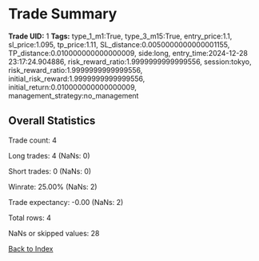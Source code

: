 # Trade Summary

**Trade UID:** 1
**Tags:** type_1_m1:True, type_3_m15:True, entry_price:1.1, sl_price:1.095, tp_price:1.11, SL_distance:0.0050000000000001155, TP_distance:0.010000000000000009, side:long, entry_time:2024-12-28 23:17:24.904886, risk_reward_ratio:1.9999999999999556, session:tokyo, risk_reward_ratio:1.9999999999999556, initial_risk_reward:1.9999999999999556, initial_return:0.010000000000000009, management_strategy:no_management

## Overall Statistics
Trade count: 4

Long trades: 4 (NaNs: 0)

Short trades: 0 (NaNs: 0)

Winrate: 25.00% (NaNs: 2)

Trade expectancy: -0.00 (NaNs: 2)

Total rows: 4

NaNs or skipped values: 28

[Back to Index](index.md)
